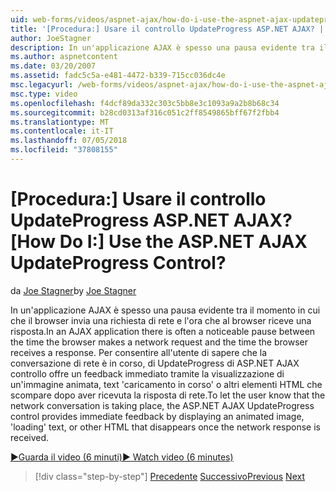 ```yaml
---
uid: web-forms/videos/aspnet-ajax/how-do-i-use-the-aspnet-ajax-updateprogress-control
title: '[Procedura:] Usare il controllo UpdateProgress ASP.NET AJAX? | Microsoft Docs'
author: JoeStagner
description: In un'applicazione AJAX è spesso una pausa evidente tra il momento in cui che il browser invia una richiesta di rete e l'ora che al browser riceve una risposta. T....
ms.author: aspnetcontent
ms.date: 03/20/2007
ms.assetid: fadc5c5a-e481-4472-b339-715cc036dc4e
msc.legacyurl: /web-forms/videos/aspnet-ajax/how-do-i-use-the-aspnet-ajax-updateprogress-control
msc.type: video
ms.openlocfilehash: f4dcf89da332c303c5bb8e3c1093a9a2b8b68c34
ms.sourcegitcommit: b28cd0313af316c051c2ff8549865bff67f2fbb4
ms.translationtype: MT
ms.contentlocale: it-IT
ms.lasthandoff: 07/05/2018
ms.locfileid: "37808155"
---
```

<a name="how-do-i-use-the-aspnet-ajax-updateprogress-control"></a><span data-ttu-id="1d686-105">[Procedura:] Usare il controllo UpdateProgress ASP.NET AJAX?</span><span class="sxs-lookup"><span data-stu-id="1d686-105">[How Do I:] Use the ASP.NET AJAX UpdateProgress Control?</span></span>
====================
<span data-ttu-id="1d686-106">da [Joe Stagner](https://github.com/JoeStagner)</span><span class="sxs-lookup"><span data-stu-id="1d686-106">by [Joe Stagner](https://github.com/JoeStagner)</span></span>

<span data-ttu-id="1d686-107">In un'applicazione AJAX è spesso una pausa evidente tra il momento in cui che il browser invia una richiesta di rete e l'ora che al browser riceve una risposta.</span><span class="sxs-lookup"><span data-stu-id="1d686-107">In an AJAX application there is often a noticeable pause between the time the browser makes a network request and the time the browser receives a response.</span></span> <span data-ttu-id="1d686-108">Per consentire all'utente di sapere che la conversazione di rete è in corso, di UpdateProgress di ASP.NET AJAX controllo offre un feedback immediato tramite la visualizzazione di un'immagine animata, text 'caricamento in corso' o altri elementi HTML che scompare dopo aver ricevuta la risposta di rete.</span><span class="sxs-lookup"><span data-stu-id="1d686-108">To let the user know that the network conversation is taking place, the ASP.NET AJAX UpdateProgress control provides immediate feedback by displaying an animated image, 'loading' text, or other HTML that disappears once the network response is received.</span></span>

[<span data-ttu-id="1d686-109">&#9654;Guarda il video (6 minuti)</span><span class="sxs-lookup"><span data-stu-id="1d686-109">&#9654; Watch video (6 minutes)</span></span>](https://channel9.msdn.com/Blogs/ASP-NET-Site-Videos/how-do-i-use-the-aspnet-ajax-updateprogress-control)

> [!div class="step-by-step"]
> <span data-ttu-id="1d686-110">[Precedente](how-do-i-implement-the-incremental-page-display-pattern-using-http-get-and-post.md)
> [Successivo](how-do-i-use-the-aspnet-ajax-history-control.md)</span><span class="sxs-lookup"><span data-stu-id="1d686-110">[Previous](how-do-i-implement-the-incremental-page-display-pattern-using-http-get-and-post.md)
[Next](how-do-i-use-the-aspnet-ajax-history-control.md)</span></span>
